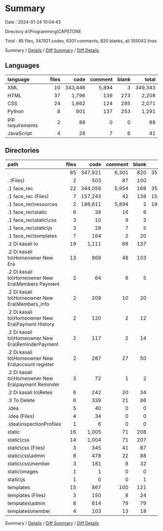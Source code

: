 # Summary

Date : 2024-01-24 10:04:43

Directory d:\\Programming\\CAPSTONE

Total : 85 files,  347921 codes, 6301 comments, 820 blanks, all 355042 lines

Summary / [Details](details.md) / [Diff Summary](diff.md) / [Diff Details](diff-details.md)

## Languages
| language | files | code | comment | blank | total |
| :--- | ---: | ---: | ---: | ---: | ---: |
| XML | 10 | 343,446 | 5,894 | 3 | 349,343 |
| HTML | 37 | 1,796 | 139 | 273 | 2,208 |
| CSS | 24 | 1,662 | 124 | 285 | 2,071 |
| Python | 8 | 901 | 137 | 253 | 1,291 |
| pip requirements | 2 | 88 | 0 | 0 | 88 |
| JavaScript | 4 | 28 | 7 | 6 | 41 |

## Directories
| path | files | code | comment | blank | total |
| :--- | ---: | ---: | ---: | ---: | ---: |
| . | 85 | 347,921 | 6,301 | 820 | 355,042 |
| . (Files) | 2 | 503 | 87 | 100 | 690 |
| .1 face_rec | 22 | 344,056 | 5,954 | 168 | 350,178 |
| .1 face_rec (Files) | 7 | 157,243 | 42 | 138 | 157,423 |
| .1 face_rec\\resources | 2 | 186,611 | 5,894 | 2 | 192,507 |
| .1 face_rec\\static | 6 | 38 | 16 | 8 | 62 |
| .1 face_rec\\static\\css | 3 | 10 | 9 | 3 | 22 |
| .1 face_rec\\static\\js | 3 | 28 | 7 | 5 | 40 |
| .1 face_rec\\templates | 7 | 164 | 2 | 20 | 186 |
| .2 Di kasali to | 19 | 1,111 | 68 | 137 | 1,316 |
| .2 Di kasali to\\Homeowner New Era | 13 | 869 | 48 | 103 | 1,020 |
| .2 Di kasali to\\Homeowner New Era\\Members Payment | 2 | 64 | 6 | 5 | 75 |
| .2 Di kasali to\\Homeowner New Era\\Members_info | 2 | 209 | 10 | 20 | 239 |
| .2 Di kasali to\\Homeowner New Era\\Payment History | 2 | 120 | 2 | 12 | 134 |
| .2 Di kasali to\\Homeowner New Era\\ReminderPayment | 2 | 117 | 2 | 14 | 133 |
| .2 Di kasali to\\Homeowner New Era\\account register | 2 | 287 | 27 | 50 | 364 |
| .2 Di kasali to\\Homeowner New Era\\payment Reminder | 3 | 72 | 1 | 2 | 75 |
| .2 Di kasali to\\Retes | 6 | 242 | 20 | 34 | 296 |
| .3 To Delete | 6 | 339 | 21 | 86 | 446 |
| .idea | 5 | 40 | 0 | 0 | 40 |
| .idea (Files) | 4 | 34 | 0 | 0 | 34 |
| .idea\\inspectionProfiles | 1 | 6 | 0 | 0 | 6 |
| static | 16 | 1,005 | 71 | 208 | 1,284 |
| static\\css | 14 | 1,004 | 71 | 207 | 1,282 |
| static\\css (Files) | 3 | 345 | 41 | 87 | 473 |
| static\\css\\admin | 8 | 478 | 22 | 88 | 588 |
| static\\css\\member | 3 | 181 | 8 | 32 | 221 |
| static\\images | 1 | 1 | 0 | 0 | 1 |
| static\\js | 1 | 0 | 0 | 1 | 1 |
| templates | 15 | 867 | 100 | 121 | 1,088 |
| templates (Files) | 3 | 150 | 8 | 24 | 182 |
| templates\\admin | 8 | 614 | 79 | 79 | 772 |
| templates\\member | 4 | 103 | 13 | 18 | 134 |

Summary / [Details](details.md) / [Diff Summary](diff.md) / [Diff Details](diff-details.md)
